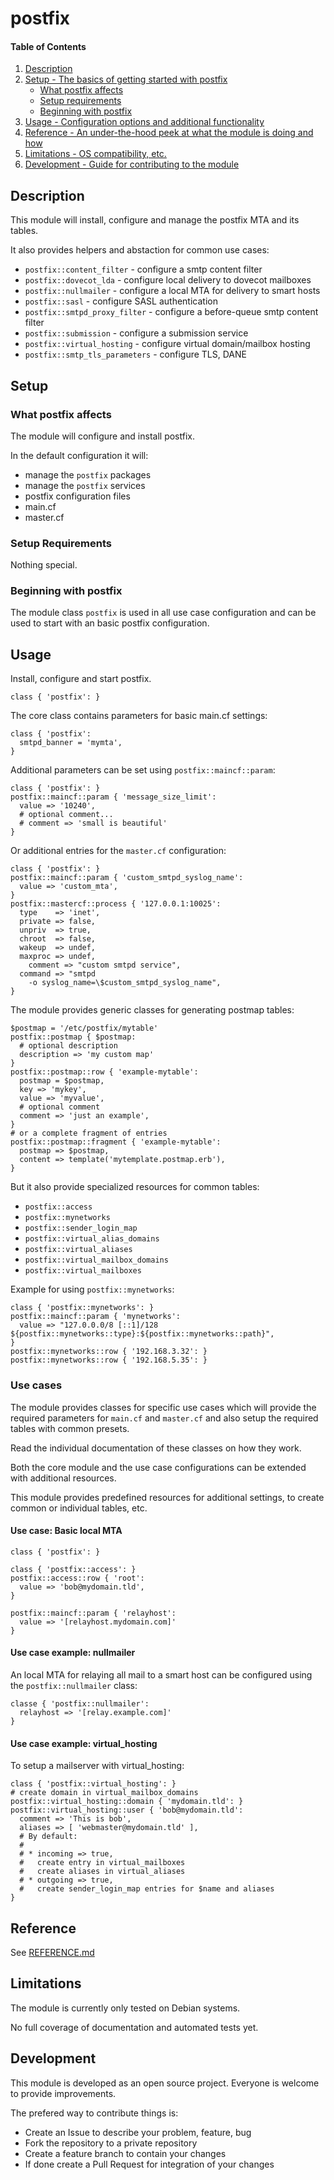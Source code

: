 # postfix

#### Table of Contents

1. [Description](#description)
1. [Setup - The basics of getting started with postfix](#setup)
    * [What postfix affects](#what-postfix-affects)
    * [Setup requirements](#setup-requirements)
    * [Beginning with postfix](#beginning-with-postfix)
1. [Usage - Configuration options and additional functionality](#usage)
1. [Reference - An under-the-hood peek at what the module is doing and how](#reference)
1. [Limitations - OS compatibility, etc.](#limitations)
1. [Development - Guide for contributing to the module](#development)

## Description

This module will install, configure and manage the postfix MTA
and its tables.

It also provides helpers and abstaction for common use cases:

* `postfix::content_filter` - configure a smtp content filter
* `postfix::dovecot_lda` - configure local delivery to dovecot mailboxes
* `postfix::nullmailer` - configure a local MTA for delivery to smart hosts
* `postfix::sasl` - configure SASL authentication
* `postfix::smtpd_proxy_filter` - configure a before-queue smtp content filter
* `postfix::submission` - configure a submission service
* `postfix::virtual_hosting` - configure virtual domain/mailbox hosting
* `postfix::smtp_tls_parameters` - configure TLS, DANE

## Setup

### What postfix affects

The module will configure and install postfix.

In the default configuration it will:

* manage the `postfix` packages
* manage the `postfix` services
* postfix configuration files
 * main.cf
 * master.cf

### Setup Requirements

Nothing special.

### Beginning with postfix

The module class `postfix` is used in all use case configuration
and can be used to start with an basic postfix configuration.

## Usage

Install, configure and start postfix.

```puppet
class { 'postfix': }
```

The core class contains parameters for basic main.cf settings:

```puppet
class { 'postfix':
  smtpd_banner = 'mymta',
}
```

Additional parameters can be set using `postfix::maincf::param`:

```puppet
class { 'postfix': }
postfix::maincf::param { 'message_size_limit':
  value => '10240',
  # optional comment...
  # comment => 'small is beautiful'
}
```

Or additional entries for the `master.cf` configuration:

```puppet
class { 'postfix': }
postfix::maincf::param { 'custom_smtpd_syslog_name':
  value => 'custom_mta',
}
postfix::mastercf::process { '127.0.0.1:10025':
  type    => 'inet',
  private => false,
  unpriv  => true,
  chroot  => false,
  wakeup  => undef,
  maxproc => undef,
	comment => "custom smtpd service",
  command => "smtpd
    -o syslog_name=\$custom_smtpd_syslog_name",
}
```

The module provides generic classes for generating postmap tables:

```puppet
$postmap = '/etc/postfix/mytable'
postfix::postmap { $postmap:
  # optional description
  description => 'my custom map'
}
postfix::postmap::row { 'example-mytable':
  postmap = $postmap,
  key => 'mykey',
  value => 'myvalue',
  # optional comment
  comment => 'just an example',
}
# or a complete fragment of entries
postfix::postmap::fragment { 'example-mytable':
  postmap => $postmap,
  content => template('mytemplate.postmap.erb'),
}
```

But it also provide specialized resources for common tables:

* `postfix::access`
* `postfix::mynetworks`
* `postfix::sender_login_map`
* `postfix::virtual_alias_domains`
* `postfix::virtual_aliases`
* `postfix::virtual_mailbox_domains`
* `postfix::virtual_mailboxes`

Example for using `postfix::mynetworks`:

```puppet
class { 'postfix::mynetworks': }
postfix::maincf::param { 'mynetworks':
  value => "127.0.0.0/8 [::1]/128 ${postfix::mynetworks::type}:${postfix::mynetworks::path}",
}
postfix::mynetworks::row { '192.168.3.32': }
postfix::mynetworks::row { '192.168.5.35': }
```

### Use cases

The module provides classes for specific use cases which will provide
the required parameters for `main.cf` and `master.cf` and also setup
the required tables with common presets.

Read the individual documentation of these classes on how they work.

Both the core module and the use case configurations can be extended
with additional resources.

This module provides predefined resources for additional
settings, to create common or individual tables, etc.

#### Use case: Basic local MTA

```puppet
class { 'postfix': }

class { 'postfix::access': }
postfix::access::row { 'root':
  value => 'bob@mydomain.tld',
}

postfix::maincf::param { 'relayhost':
  value => '[relayhost.mydomain.com]'
}
```

#### Use case example: nullmailer

An local MTA for relaying all mail to a smart host can be configured
using the `postfix::nullmailer` class:

```puppet
classe { 'postfix::nullmailer':
  relayhost => '[relay.example.com]'
}
```

#### Use case example: virtual_hosting

To setup a mailserver with virtual_hosting:

```puppet
class { 'postfix::virtual_hosting': }
# create domain in virtual_mailbox_domains
postfix::virtual_hosting::domain { 'mydomain.tld': }
postfix::virtual_hosting::user { 'bob@mydomain.tld':
  comment => 'This is bob',
  aliases => [ 'webmaster@mydomain.tld' ],
  # By default:
  #
  # * incoming => true,
  #   create entry in virtual_mailboxes
  #   create aliases in virtual_aliases
  # * outgoing => true,
  #   create sender_login_map entries for $name and aliases
}
```

## Reference

See [REFERENCE.md](REFERENCE.md)

## Limitations

The module is currently only tested on Debian systems.

No full coverage of documentation and automated tests yet.

## Development

This module is developed as an open source project.
Everyone is welcome to provide improvements.

The prefered way to contribute things is:

* Create an Issue to describe your problem, feature, bug
* Fork the repository to a private repository
* Create a feature branch to contain your changes
* If done create a Pull Request for integration of your changes

